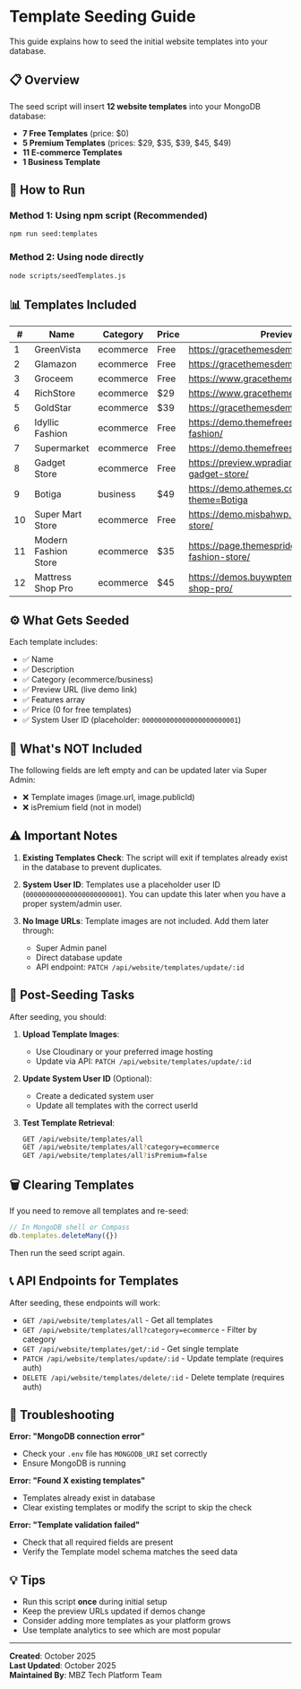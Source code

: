 # Template Seeding Guide

This guide explains how to seed the initial website templates into your database.

## 📋 Overview

The seed script will insert **12 website templates** into your MongoDB database:

- **7 Free Templates** (price: $0)
- **5 Premium Templates** (prices: $29, $35, $39, $45, $49)
- **11 E-commerce Templates**
- **1 Business Template**

## 🚀 How to Run

### Method 1: Using npm script (Recommended)

```bash
npm run seed:templates
```

### Method 2: Using node directly

```bash
node scripts/seedTemplates.js
```

## 📊 Templates Included

| # | Name | Category | Price | Preview URL |
|---|------|----------|-------|-------------|
| 1 | GreenVista | ecommerce | Free | https://gracethemesdemo.com/greenvista/ |
| 2 | Glamazon | ecommerce | Free | https://gracethemesdemo.com/glamazon/ |
| 3 | Groceem | ecommerce | Free | https://www.gracethemesdemo.com/groceem/ |
| 4 | RichStore | ecommerce | $29 | https://www.gracethemesdemo.com/richstore/ |
| 5 | GoldStar | ecommerce | $39 | https://gracethemesdemo.com/goldstar/ |
| 6 | Idyllic Fashion | ecommerce | Free | https://demo.themefreesia.com/idyllic-fashion/ |
| 7 | Supermarket | ecommerce | Free | https://demo.themefreesia.com/supermarket/ |
| 8 | Gadget Store | ecommerce | Free | https://preview.wpradiant.net/ecommerce-gadget-store/ |
| 9 | Botiga | business | $49 | https://demo.athemes.com/themes/?theme=Botiga |
| 10 | Super Mart Store | ecommerce | Free | https://demo.misbahwp.com/super-mart-store/ |
| 11 | Modern Fashion Store | ecommerce | $35 | https://page.themespride.com/modern-fashion-store/ |
| 12 | Mattress Shop Pro | ecommerce | $45 | https://demos.buywptemplates.com/mattress-shop-pro/ |

## ⚙️ What Gets Seeded

Each template includes:
- ✅ Name
- ✅ Description
- ✅ Category (ecommerce/business)
- ✅ Preview URL (live demo link)
- ✅ Features array
- ✅ Price (0 for free templates)
- ✅ System User ID (placeholder: `000000000000000000000001`)

## 📝 What's NOT Included

The following fields are left empty and can be updated later via Super Admin:
- ❌ Template images (image.url, image.publicId)
- ❌ isPremium field (not in model)

## ⚠️ Important Notes

1. **Existing Templates Check**: The script will exit if templates already exist in the database to prevent duplicates.

2. **System User ID**: Templates use a placeholder user ID (`000000000000000000000001`). You can update this later when you have a proper system/admin user.

3. **No Image URLs**: Template images are not included. Add them later through:
   - Super Admin panel
   - Direct database update
   - API endpoint: `PATCH /api/website/templates/update/:id`

## 🔧 Post-Seeding Tasks

After seeding, you should:

1. **Upload Template Images**: 
   - Use Cloudinary or your preferred image hosting
   - Update via API: `PATCH /api/website/templates/update/:id`

2. **Update System User ID** (Optional):
   - Create a dedicated system user
   - Update all templates with the correct userId

3. **Test Template Retrieval**:
   ```bash
   GET /api/website/templates/all
   GET /api/website/templates/all?category=ecommerce
   GET /api/website/templates/all?isPremium=false
   ```

## 🗑️ Clearing Templates

If you need to remove all templates and re-seed:

```javascript
// In MongoDB shell or Compass
db.templates.deleteMany({})
```

Then run the seed script again.

## 📞 API Endpoints for Templates

After seeding, these endpoints will work:

- `GET /api/website/templates/all` - Get all templates
- `GET /api/website/templates/all?category=ecommerce` - Filter by category
- `GET /api/website/templates/get/:id` - Get single template
- `PATCH /api/website/templates/update/:id` - Update template (requires auth)
- `DELETE /api/website/templates/delete/:id` - Delete template (requires auth)

## 🐛 Troubleshooting

**Error: "MongoDB connection error"**
- Check your `.env` file has `MONGODB_URI` set correctly
- Ensure MongoDB is running

**Error: "Found X existing templates"**
- Templates already exist in database
- Clear existing templates or modify the script to skip the check

**Error: "Template validation failed"**
- Check that all required fields are present
- Verify the Template model schema matches the seed data

## 💡 Tips

- Run this script **once** during initial setup
- Keep the preview URLs updated if demos change
- Consider adding more templates as your platform grows
- Use template analytics to see which are most popular

---

**Created**: October 2025  
**Last Updated**: October 2025  
**Maintained By**: MBZ Tech Platform Team




